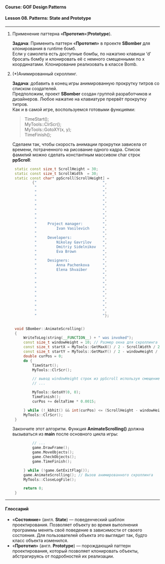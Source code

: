 #### Course: GOF Design Patterns  
#### Lesson  08. Patterns: State and Prototype  

***

1. Применение паттерна «<b>Прототип</b>»(<b>Prototype</b>).  

   <b>Задача</b>: Применить паттерн «<b>Прототип</b>» в проекте <b>SBomber</b> для клонирования в runtime бомб.  
   Если у самолета есть доступные бомбы, по нажатию клавиши ‘d’ бросать бомбу и клонировать её с немного смещенными по х координатами. Клонирование реализовать в классе Bomb.  

2. (*)Анимированный скроллинг.  

   <b>Задача</b>: добавить в конец игры анимированную прокрутку титров со списком создателей.  
   Предположим, проект <b>SBomber</b> создан группой разработчиков и дизайнеров. Любое нажатие на клавиатуре прервёт прокрутку титров.  
   Как и в самой игре, воспользуемся готовыми функциями:  

    > TimeStart();  
    > MyTools::ClrScr();  
    > MyTools::GotoXY(x, y);  
    > TimeFinish();  

   Сделаем так, чтобы скорость анимации прокрутки зависела от времени, потраченного на рисование одного кадра. Список фамилий можно сделать константным массивом char строк <b>ppScroll</b>:  
   ```C++
    static const size_t ScrollHeight = 30;
    static const size_t ScrollWidth  = 30;
    static const char* ppScroll[ScrollHeight] =
            {"                              ",
             "                              ",
             "                              ",
             "                              ",
             "                              ",
             "                              ",
             "                              ",
             "                              ",
             "                              ",
             "     Project manager:         ",
             "         Ivan Vasilevich      ",
             "                              ",
             "     Developers:              ",
             "         Nikolay Gavrilov     ",
             "         Dmitriy Sidelnikov   ",
             "         Eva Brown            ",
             "                              ",
             "     Designers:               ",
             "         Anna Pachenkova      ",
             "         Elena Shvaiber       ",
             "                              ",
             "                              ",
             "                              ",
             "                              ",
             "                              ",
             "                              ",
             "                              ",
             "                              ",
             "                              ",
             "                              "};


    void SBomber::AnimateScrolling()
    {
        WriteToLog(string(__FUNCTION__) + " was invoked");
        const size_t windowHeight = 10; // Размер окна для скроллинга
        const size_t startX = MyTools::GetMaxX() / 2 - ScrollWidth / 2;
        const size_t startY = MyTools::GetMaxY() / 2 - windowHeight / 2;
        double curPos = 0;
        do {
            TimeStart();
            MyTools::ClrScr();

            // вывод windowHeight строк из ppScroll используя смещение curPos
            // ...

            MyTools::GotoXY(0, 0);
            TimeFinish();
            curPos += deltaTime * 0.0015;

        } while (!_kbhit() && int(curPos) <= (ScrollHeight - windowHeight));
        MyTools::ClrScr();
    }
   ```  
   Закончите этот алгоритм. Функция <b>AnimateScrolling()</b> должна вызываться из <b>main</b> после основного цикла игры:  
   ```C++
            // ...
            game.DrawFrame();
            game.MoveObjects();
            game.CheckObjects();
            game.TimeFinish();

        } while (!game.GetExitFlag());
        game.AnimateScrolling(); // Вызов анимированного скроллинга
        MyTools::CloseLogFile();

        return 0;
    }
   ```  
***

#### Глоссарий  

   - «<b>Состояние</b>» (англ. <b>State</b>) — поведенческий шаблон проектирования. Позволяет объекту во время выполнения программы менять своё поведение в зависимости от своего состояния. Для пользователей объекта это выглядит так, будто класс объекта изменился.  
   - «<b>Прототип</b>» (англ. <b>Prototype</b>) — порождающий паттерн проектирования, который позволяет клонировать объекты, абстрагируясь от подробностей их реализации.  



